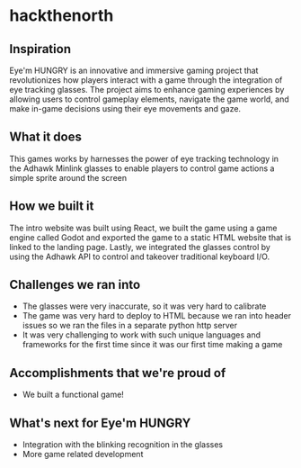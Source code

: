 # hackthenorth

## Inspiration

Eye'm HUNGRY is an innovative and immersive gaming project that revolutionizes how players interact with a game through the integration of eye tracking glasses. The project aims to enhance gaming experiences by allowing users to control gameplay elements, navigate the game world, and make in-game decisions using their eye movements and gaze.


## What it does
This games works by harnesses the power of eye tracking technology in the Adhawk Minlink glasses to enable players to control game actions a simple sprite around the screen

## How we built it
The intro website was built using React, we built the game using a game engine called Godot and exported the game to a static HTML website that is linked to the landing page. Lastly, we integrated the glasses control by using the Adhawk API to control and takeover traditional keyboard I/O.

## Challenges we ran into
- The glasses were very inaccurate, so it was very hard to calibrate
- The game was very hard to deploy to HTML because we ran into header issues so we ran the files in a separate python http server
- It was very challenging to work with such unique languages and frameworks for the first time since it was our first time making a game

## Accomplishments that we're proud of
- We built a functional game!

## What's next for Eye'm HUNGRY
- Integration with the blinking recognition in the glasses
- More game related development 
